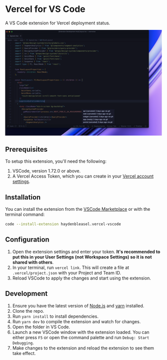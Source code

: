 # Vercel for VS Code

A VS Code extension for Vercel deployment status.

![Screenshot](./screenshot.png)

## Prerequisites

To setup this extension, you'll need the following:

1. VSCode, version 1.72.0 or above.
2. A Vercel Access Token, which you can create in your [Vercel account settings](https://vercel.com/account/tokens).

## Installation

You can install the extension from the [VSCode Marketplace](https://marketplace.visualstudio.com/items?itemName=haydenbleasel.vercel-vscode) or with the terminal command:

```sh
code --install-extension haydenbleasel.vercel-vscode
```

## Configuration

1. Open the extension settings and enter your token. **It's recommended to put this in your User Settings (not Workspace Settings) so it is not shared with others**.
2. In your terminal, run `vercel link`. This will create a file at `.vercel/project.json` with your Project and Team ID.
3. Reload VSCode to apply the changes and start using the extension.

## Development

1. Ensure you have the latest version of [Node.js](https://nodejs.org/en/) and [yarn](https://yarnpkg.com/) installed.
2. Clone the repo.
3. Run `yarn install` to install dependencies.
4. Run `yarn dev` to compile the extension and watch for changes.
5. Open the folder in VS Code.
6. Launch a new VSCode window with the extension loaded. You can either press `F5` or open the command palette and run `Debug: Start Debugging`.
7. Make changes to the extension and reload the extension to see them take effect.
